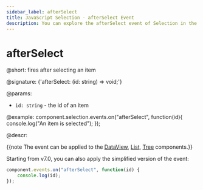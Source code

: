 ```yaml
---
sidebar_label: afterSelect
title: JavaScript Selection - afterSelect Event 
description: You can explore the afterSelect event of Selection in the documentation of the DHTMLX JavaScript UI library. Browse developer guides and API reference, try out code examples and live demos, and download a free 30-day evaluation version of DHTMLX Suite.
---
```


# afterSelect

@short: fires after selecting an item

@signature: {'afterSelect: (id: string) => void;'}

@params:
- `id: string` - the id of an item

@example:
component.selection.events.on("afterSelect", function(id){
    console.log("An item is selected");
});

@descr:

{{note The event can be applied to the [DataView](dataview/usage_selection.md), [List](list/usage_selection.md), [Tree](tree/usage_selection.md) components.}}

Starting from v7.0, you can also apply the simplified version of the event:

~~~js
component.events.on("afterSelect", function(id) {
    console.log(id);
});
~~~

